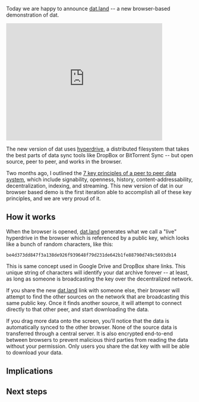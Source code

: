 Today we are happy to announce [dat.land](http://dat.land) -- a new browser-based demonstration of dat.

<iframe width="420" height="315" src="https://www.youtube.com/embed/w9er-XcZLCU" frameborder="0" allowfullscreen></iframe>

The new version of dat uses [hyperdrive](http://github.com/mafintosh/hyperdrive), a distributed filesystem that takes the best parts of data sync tools like DropBox or BitTorrent Sync -- but open source, peer to peer, and works in the browser.

Two months ago, I outlined the [7 key principles of a peer to peer data system](http://datproject.org/blog/2016-05-16-key-elements), which include signability, openness, history, content-addressability, decentralization, indexing, and streaming. This new version of dat in our browser based demo is the first iteration able to accomplish all of these key principles, and we are very proud of it.

## How it works

When the browser is opened, [dat.land](http://dat.land) generates what we call a "live" hyperdrive in the browser which is referenced by a public key, which looks like a bunch of random characters, like this:

```
be4d373dd847f3a138de926f939648f79d231de642b1fe88790d749c5693db14
```

This is same concept used in Google Drive and DropBox share links. This unique string of characters will identify your dat archive forever -- at least, as long as someone is broadcasting the key over the decentralized network.

If you share the new [dat.land](http://dat.land) link with someone else, their browser will attempt to find the other sources on the network that are broadcasting this same public key. Once it finds another source, it will attempt to connect directly to that other peer, and start downloading the data.

If you drag more data onto the screen, you’ll notice that the data is automatically synced to the other browser. None of the source data is transferred through a central server. It is also encrypted end-to-end between browsers to prevent malicious third parties from reading the data without your permission. Only users you share the dat key with will be able to download your data.

## Implications

## Next steps
